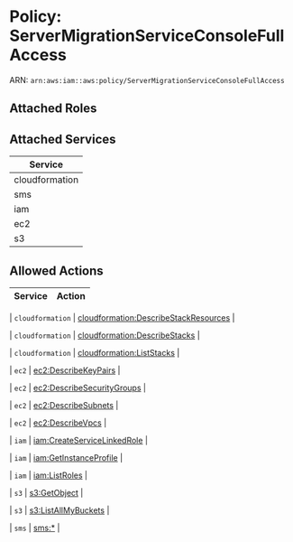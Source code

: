 # Policy: ServerMigrationServiceConsoleFullAccess

ARN: `arn:aws:iam::aws:policy/ServerMigrationServiceConsoleFullAccess`

## Attached Roles

## Attached Services

| Service |
|---------|
| cloudformation |
| sms |
| iam |
| ec2 |
| s3 |

## Allowed Actions

| Service | Action |
|:-------:|--------|

| `cloudformation` | [cloudformation:DescribeStackResources](../actions.md#cloudformation:describestackresources) |

| `cloudformation` | [cloudformation:DescribeStacks](../actions.md#cloudformation:describestacks) |

| `cloudformation` | [cloudformation:ListStacks](../actions.md#cloudformation:liststacks) |

| `ec2` | [ec2:DescribeKeyPairs](../actions.md#ec2:describekeypairs) |

| `ec2` | [ec2:DescribeSecurityGroups](../actions.md#ec2:describesecuritygroups) |

| `ec2` | [ec2:DescribeSubnets](../actions.md#ec2:describesubnets) |

| `ec2` | [ec2:DescribeVpcs](../actions.md#ec2:describevpcs) |

| `iam` | [iam:CreateServiceLinkedRole](../actions.md#iam:createservicelinkedrole) |

| `iam` | [iam:GetInstanceProfile](../actions.md#iam:getinstanceprofile) |

| `iam` | [iam:ListRoles](../actions.md#iam:listroles) |

| `s3` | [s3:GetObject](../actions.md#s3:getobject) |

| `s3` | [s3:ListAllMyBuckets](../actions.md#s3:listallmybuckets) |

| `sms` | [sms:*](../actions.md#sms:all) |
